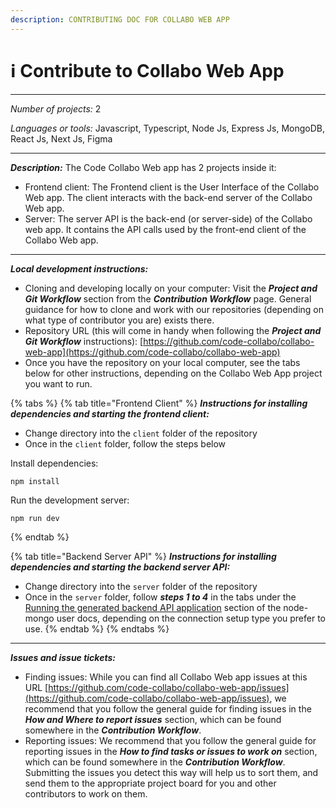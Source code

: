 ```yaml
---
description: CONTRIBUTING DOC FOR COLLABO WEB APP
---
```


# ℹ Contribute to Collabo Web App

***

_Number of projects:_ 2

_Languages or tools:_ Javascript, Typescript, Node Js, Express Js, MongoDB, React Js, Next Js, Figma

***

_**Description:**_ The Code Collabo Web app has 2 projects inside it:

* Frontend client: The Frontend client is the User Interface of the Collabo Web app. The client interacts with the back-end server of the Collabo Web app.
* Server: The server API is the back-end (or server-side) of the Collabo web app. It contains the API calls used by the front-end client of the Collabo Web app.

***

_**Local development instructions:**_

* Cloning and developing locally on your computer: Visit the _**Project and Git Workflow**_ section from the _**Contribution Workflow**_ page. General guidance for how to clone and work with our repositories (depending on what type of contributor you are) exists there.
* Repository URL (this will come in handy when following the _**Project and Git Workflow**_ instructions): [https://github.com/code-collabo/collabo-web-app](https://github.com/code-collabo/collabo-web-app)
* Once you have the repository on your local computer, see the tabs below for other instructions, depending on the Collabo Web App project you want to run.

{% tabs %}
{% tab title="Frontend Client" %}
_**Instructions for installing dependencies and starting the frontend client:**_

* Change directory into the `client` folder of the repository
* Once in the `client` folder, follow the steps below

Install dependencies:

```
npm install
```

Run the development server:

```
npm run dev
```
{% endtab %}

{% tab title="Backend Server API" %}
_**Instructions for installing dependencies and starting the backend server API:**_

* Change directory into the `server` folder of the repository
* Once in the `server` folder, follow _**steps 1 to 4**_ in the tabs under the [Running the generated backend API application](https://code-collabo.gitbook.io/node-mongo-user/node-mongo-user-docs/readme#running-the-generated-backend-api-application) section of the node-mongo user docs, depending on the connection setup type you prefer to use.
{% endtab %}
{% endtabs %}

***

_**Issues and issue tickets:**_

* Finding issues: While you can find all Collabo Web app issues at this URL [https://github.com/code-collabo/collabo-web-app/issues](https://github.com/code-collabo/collabo-web-app/issues), we recommend that you follow the general guide for finding issues in the _**How and Where to report issues**_ section, which can be found somewhere in the _**Contribution Workflow**_.
* Reporting issues: We recommend that you follow the general guide for reporting issues in the _**How to find tasks or issues to work on**_ section, which can be found somewhere in the _**Contribution Workflow**_. Submitting the issues you detect this way will help us to sort them, and send them to the appropriate project board for you and other contributors to work on them.
